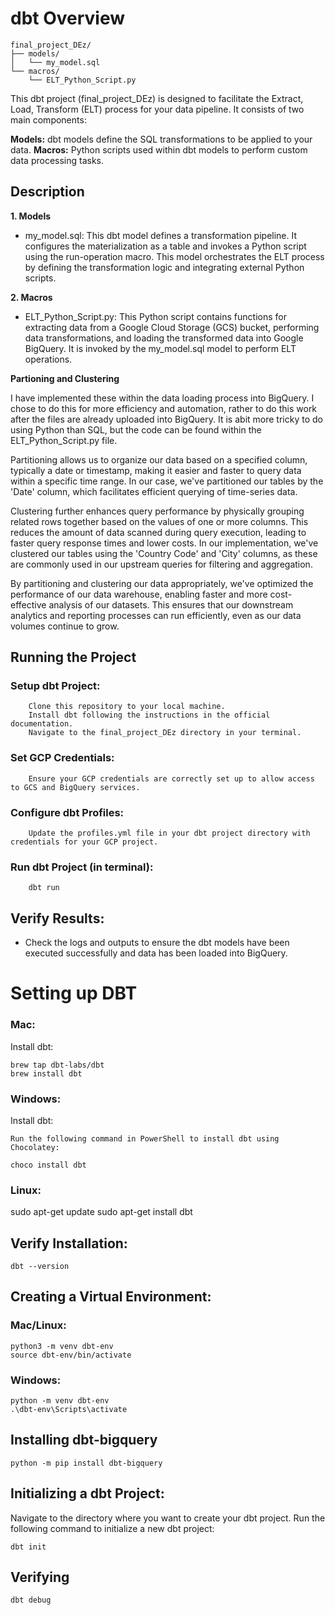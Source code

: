 # dbt Overview

    final_project_DEz/
    ├── models/
    │   └── my_model.sql
    └── macros/
        └── ELT_Python_Script.py
        

This dbt project (final_project_DEz) is designed to facilitate the Extract, Load, Transform (ELT) process for your data pipeline. It consists of two main components:

  **Models:** dbt models define the SQL transformations to be applied to your data.
  **Macros:** Python scripts used within dbt models to perform custom data processing tasks.


## Description
**1. Models**

  - my_model.sql: This dbt model defines a transformation pipeline. It configures the materialization as a table and invokes a Python script using the run-operation macro. This model orchestrates the ELT process by defining the transformation logic and integrating external Python scripts.

**2. Macros**

  - ELT_Python_Script.py: This Python script contains functions for extracting data from a Google Cloud Storage (GCS) bucket, performing data transformations, and loading the transformed data into Google BigQuery. It is invoked by the my_model.sql model to perform ELT operations.

**Partioning and Clustering**

I have implemented these within the data loading process into BigQuery. I chose to do this for more efficiency and automation, rather to do this work after the files are already uploaded into BigQuery. It is abit more tricky to do using Python than SQL, but the code can be found within the ELT_Python_Script.py file.

Partitioning allows us to organize our data based on a specified column, typically a date or timestamp, making it easier and faster to query data within a specific time range. In our case, we've partitioned our tables by the 'Date' column, which facilitates efficient querying of time-series data.

Clustering further enhances query performance by physically grouping related rows together based on the values of one or more columns. This reduces the amount of data scanned during query execution, leading to faster query response times and lower costs. In our implementation, we've clustered our tables using the 'Country Code' and 'City' columns, as these are commonly used in our upstream queries for filtering and aggregation.

By partitioning and clustering our data appropriately, we've optimized the performance of our data warehouse, enabling faster and more cost-effective analysis of our datasets. This ensures that our downstream analytics and reporting processes can run efficiently, even as our data volumes continue to grow.


## Running the Project

  ### Setup dbt Project:
        Clone this repository to your local machine.
        Install dbt following the instructions in the official documentation.
        Navigate to the final_project_DEz directory in your terminal.

  ### Set GCP Credentials:
        Ensure your GCP credentials are correctly set up to allow access to GCS and BigQuery services.

  ### Configure dbt Profiles:
        Update the profiles.yml file in your dbt project directory with credentials for your GCP project.

  ### Run dbt Project (in terminal):
        dbt run

## Verify Results:

   - Check the logs and outputs to ensure the dbt models have been executed successfully and data has been loaded into BigQuery.



# Setting up DBT

### Mac:

Install dbt:

    brew tap dbt-labs/dbt
    brew install dbt


### Windows:

Install dbt:

    Run the following command in PowerShell to install dbt using Chocolatey:

    choco install dbt


### Linux:

sudo apt-get update
sudo apt-get install dbt



## Verify Installation:


    dbt --version


## Creating a Virtual Environment:

### Mac/Linux:

    python3 -m venv dbt-env
    source dbt-env/bin/activate

### Windows:

    python -m venv dbt-env
    .\dbt-env\Scripts\activate
## Installing dbt-bigquery

    python -m pip install dbt-bigquery

## Initializing a dbt Project:

Navigate to the directory where you want to create your dbt project.
Run the following command to initialize a new dbt project:

    dbt init
    
## Verifying

    dbt debug
